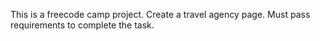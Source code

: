 This is a freecode camp project. Create a travel agency page. Must pass requirements to complete the task. 
